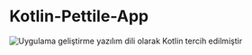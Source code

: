 ﻿# Kotlin-Pettile-App

![Uygulama geliştirme yazılım dili olarak Kotlin tercih edilmiştir](https://github.com/frktgrl/Kotlin-Pettile-App/assets/96355812/d28f8a22-0baa-4a57-8159-4a4f4f161258)

 
